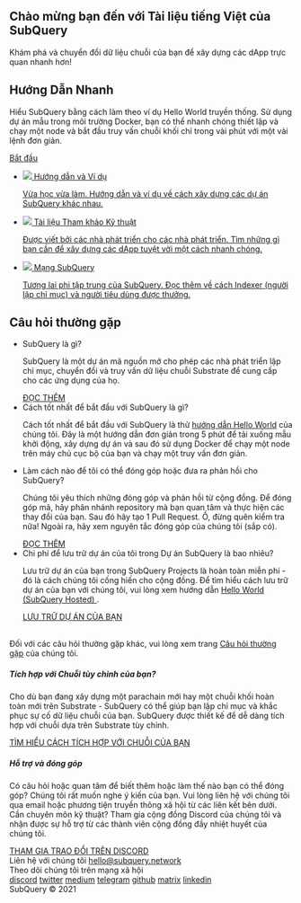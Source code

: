<link rel="stylesheet" href="/assets/style/welcome.css" as="style" />
<div class="top2Sections">
  <section class="welcomeWords">
    <div class="main">
      <div>
        <h2 class="welcomeTitle">Chào mừng bạn đến với <span>Tài liệu</span> tiếng Việt của SubQuery</h2>
        <p>Khám phá và chuyển đổi dữ liệu chuỗi của bạn để xây dựng các dApp trực quan nhanh hơn!</p>
      </div>
    </div>
  </section>
  <section class="startSection main">
    <div>
      <h2 class="title">Hướng Dẫn <span>Nhanh</span></h2>
      <p>Hiểu SubQuery bằng cách làm theo ví dụ Hello World truyền thống. Sử dụng dự án mẫu trong môi trường Docker, bạn có thể nhanh chóng thiết lập và chạy một node và bắt đầu truy vấn chuỗi khối chỉ trong vài phút với một vài lệnh đơn giản.
      </p>
      <a href="https://doc.subquery.network/quickstart/helloworld-localhost.html" class="button"><span>Bắt đầu</span></a>
    </div>
  </section>
</div>
<div class="main">
  <div>
    <ul class="list">
      <li>
        <a href="https://doc.subquery.network/tutorials_examples/introduction.html">
          <div>
            <img src="/assets/img/tutorialsIcon.svg" />
            <span>Hướng dẫn và Ví dụ</span>
            <p>Vừa học vừa làm. Hướng dẫn và ví dụ về cách xây dựng các dự án SubQuery khác nhau.</p>
          </div>
        </a>
      </li>
      <li>
        <a href="https://doc.subquery.network/create/introduction.html">
          <div>
            <img src="/assets/img/docsIcon.svg" />
            <span>Tài liệu Tham khảo Kỹ thuật</span>
            <p>Được viết bởi các nhà phát triển cho các nhà phát triển. Tìm những gì bạn cần để xây dựng các dApp tuyệt vời một cách nhanh chóng.</p>
          </div>
        </a>
      </li>
      <li>
        <a href="https://static.subquery.network/whitepaper.pdf" target="_blank">
          <div>
            <img src="/assets/img/networkIcon.svg" />
            <span>Mạng SubQuery</span>
            <p>Tương lai phi tập trung của SubQuery. Đọc thêm về cách Indexer (người lập chỉ mục) và người tiêu dùng được thưởng.</p>
          </div>
        </a>
      </li>
    </ul>
  </div>
</div>
<section class="faqSection main">
  <div>
    <h2 class="title">Câu hỏi thường gặp</h2>
    <ul class="faqList">
      <li>
        <div class="title">SubQuery là gì?</div>
        <div class="content">
          <p>SubQuery là một dự án mã nguồn mở cho phép các nhà phát triển lập chỉ mục, chuyển đổi và truy vấn dữ liệu chuỗi Substrate để cung cấp cho các ứng dụng của họ.</p>
          <a class="more" href="https://doc.subquery.network/faqs/faqs.html#what-is-subquery">ĐỌC THÊM</a>
        </div>
      </li>
      <li>
        <div class="title">Cách tốt nhất để bắt đầu với SubQuery là gì?</div>
        <div class="content">
          <p>Cách tốt nhất để bắt đầu với SubQuery là thử <a href="https://doc.subquery.network/quickstart/helloworld-localhost.html">hướng dẫn Hello World</a> của chúng tôi. Đây là một hướng dẫn đơn giản trong 5 phút để tải xuống mẫu khởi động, xây dựng dự án và sau đó sử dụng Docker để chạy một node trên máy chủ cục bộ của bạn và chạy một truy vấn đơn giản. </p>
        </div>
      </li>
      <li>
        <div class="title">Làm cách nào để tôi có thể đóng góp hoặc đưa ra phản hồi cho SubQuery?</div>
        <div class="content">
          <p>Chúng tôi yêu thích những đóng góp và phản hồi từ cộng đồng. Để đóng góp mã, hãy phân nhánh repository mà bạn quan tâm và thực hiện các thay đổi của bạn. Sau đó hãy tạo 1 Pull Request. Ồ, đừng quên kiểm tra nữa! Ngoài ra, hãy xem nguyên tắc đóng góp của chúng tôi (sắp có). </p>
          <a class="more" href="https://doc.subquery.network/faqs/faqs.html#what-is-the-best-way-to-get-started-with-subquery">ĐỌC THÊM</a>
        </div>
      </li>
      <li>
        <div class="title">Chi phí để lưu trữ dự án của tôi trong Dự án SubQuery là bao nhiêu?</div>
        <div class="content">
          <p>Lưu trữ dự án của bạn trong SubQuery Projects là hoàn toàn miễn phí - đó là cách chúng tôi cống hiến cho cộng đồng. Để tìm hiểu cách lưu trữ dự án của bạn với chúng tôi, vui lòng xem hướng dẫn <a href="https://doc.subquery.network/quickstart/helloworld-hosted.html"> Hello World (SubQuery Hosted) </a>.</p>
          <a class="more" href="https://doc.subquery.network/publish/publish.html">LƯU TRỮ DỰ ÁN CỦA BẠN</a>
        </div>
      </li>
    </ul><br>
    Đối với các câu hỏi thường gặp khác, vui lòng xem trang <a href="https://doc.subquery.network/faqs/faqs.html">Câu hỏi thường gặp</a> của chúng tôi.    
  </div>
</section>
<section class="main">
  <div>
    <div class="lastIntroduce lastIntroduce_1">
        <h5>Tích hợp với Chuỗi tùy chỉnh của bạn?</h5>
        <p>Cho dù bạn đang xây dựng một parachain mới hay một chuỗi khối hoàn toàn mới trên Substrate - SubQuery có thể giúp bạn lập chỉ mục và khắc phục sự cố dữ liệu chuỗi của bạn. SubQuery được thiết kế để dễ dàng tích hợp với chuỗi dựa trên Substrate tùy chỉnh.</p>
        <a class="more" href="https://doc.subquery.network/create/mapping.html#custom-substrate-chains">TÌM HIỂU CÁCH TÍCH HỢP VỚI CHUỖI CỦA BẠN</a>
    </div>
    <div class="lastIntroduce lastIntroduce_2">
        <h5>Hỗ trợ và đóng góp</h5>
        <p>Có câu hỏi hoặc quan tâm để biết thêm hoặc làm thế nào bạn có thể đóng góp? Chúng tôi rất muốn nghe ý kiến ​​của bạn. Vui lòng liên hệ với chúng tôi qua email hoặc phương tiện truyền thông xã hội từ các liên kết bên dưới. Cần chuyên môn kỹ thuật? Tham gia cộng đồng Discord của chúng tôi và nhận được sự hỗ trợ từ các thành viên cộng đồng đầy nhiệt huyết của chúng tôi. </p>
        <a class="more" href="=https://discord.com/invite/78zg8aBSMG">THAM GIA TRAO ĐỔI TRÊN DISCORD</a>
    </div>
    </div>
</section>
<section class="main connectSection">
  <div class="email">
    <span>Liên hệ với chúng tôi </span>
    <a href="mailto:hello@subquery.network">hello@subquery.network</a>
  </div>
  <div>
    <div>Theo dõi chúng tôi trên mạng xã hội</div>
    <div class="connectWay">
      <a href="https://discord.com/invite/78zg8aBSMG" target="_blank" class="connectDiscord">discord</a>
      <a href="https://twitter.com/subquerynetwork" target="_blank" class="connectTwitter">twitter</a>
      <a href="https://medium.com/@subquery" target="_blank" class="connectMedium">medium</a>
      <a href="https://t.me/subquerynetwork" target="_blank" class="connectTelegram">telegram</a>
      <a href="https://github.com/OnFinality-io/subql" target="_blank" class="connectGithub">github</a>
      <a href="https://matrix.to/#/#subquery:matrix.org" target="_blank" class="connectMatrix">matrix</a>
      <a href="https://www.linkedin.com/company/subquery" target="_blank" class="connectLinkedin">linkedin</a>
    </div>
  </div>
</section>
</div> </div>
<div class="footer">
  <div class="main"><div>SubQuery © 2021</div></div>
</div>
<script charset="utf-8" src="/assets/js/welcome.js"></script>